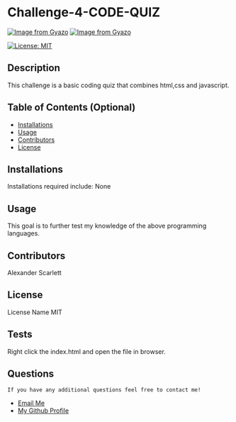 # Challenge-4-CODE-QUIZ
[![Image from Gyazo](https://i.gyazo.com/2f675e5110220b34900aba240de6647e.png)](https://gyazo.com/2f675e5110220b34900aba240de6647e)
[![Image from Gyazo](https://i.gyazo.com/0b13dde7771aed8471c639e4d1ccd7be.png)](https://gyazo.com/0b13dde7771aed8471c639e4d1ccd7be)

  [![License: MIT](https://img.shields.io/badge/License-MIT-yellow.svg)](https://opensource.org/licenses/MIT) 

 ## Description
  This challenge is a basic coding quiz that combines html,css and javascript.
  
  ## Table of Contents (Optional)
  
  - [Installations](#installations)
  - [Usage](#usage)
  - [Contributors](#contributors)
  - [License](#license)
  
  ## Installations
  Installations required include:
 None

  
  ## Usage
  
 This goal is to further test my knowledge of the above programming languages.
      
  
  ## Contributors
  
  Alexander Scarlett
  
  
 ## License

 License Name MIT
  
  ## Tests
  Right click the index.html and open the file in browser.
  
## Questions
    If you have any additional questions feel free to contact me!
  <ul>
       <li> <a href='mailto://undefined?subject="contact me&body"="hi" '> Email Me </a> </li>
        <li> <a href='https://github.com/undefined'> My Github Profile </a> </li>
    </ul>
